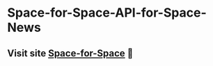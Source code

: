 # Space-for-Space-API-for-Space-News

 ## Visit  site [Space-for-Space](https://flamboyant-euclid-319596.netlify.app/) 🚀
